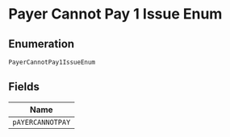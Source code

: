 
# Payer Cannot Pay 1 Issue Enum

## Enumeration

`PayerCannotPay1IssueEnum`

## Fields

| Name |
|  --- |
| `pAYERCANNOTPAY` |

